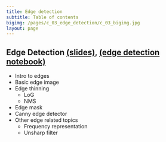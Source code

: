 ```yaml
---
title: Edge detection
subtitle: Table of contents
bigimg: /pages/c_03_edge_detection/c_03_bigimg.jpg
layout: page
---
```


## **Edge Detection** [(slides)](/pages/c_03_edge_detection/slides/), [(edge detection notebook)](/pages/c_03_edge_detection/edge_detection_nb/)
   - Intro to edges
   - Basic edge image
   - Edge thinning
     - LoG
     - NMS
   - Edge mask
   - Canny edge detector
   - Other edge related topics
     - Frequency representation
     - Unsharp filter